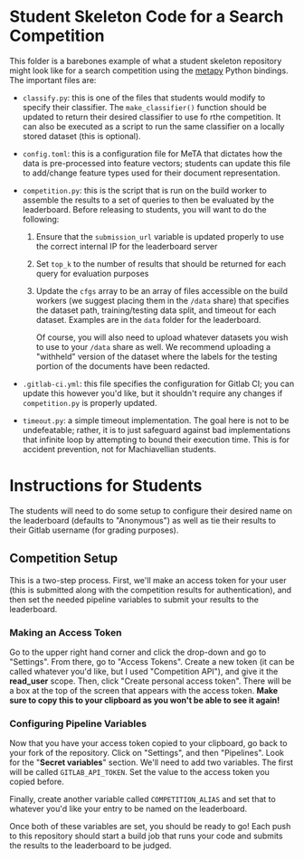 # Student Skeleton Code for a Search Competition

This folder is a barebones example of what a student skeleton repository
might look like for a search competition using the [metapy][metapy] Python
bindings. The important files are:

- `classify.py`: this is one of the files that students would modify to
   specify their classifier. The `make_classifier()` function should be
   updated to return their desired classifier to use fo rthe competition.
   It can also be executed as a script to run the same classifier on a
   locally stored dataset (this is optional).

- `config.toml`: this is a configuration file for MeTA that dictates how
   the data is pre-processed into feature vectors; students can update this
   file to add/change feature types used for their document representation.

- `competition.py`: this is the script that is run on the build worker to
   assemble the results to a set of queries to then be evaluated by the
   leaderboard. Before releasing to students, you will want to do the
   following:

   1. Ensure that the `submission_url` variable is updated properly to use
      the correct internal IP for the leaderboard server
   2. Set `top_k` to the number of results that should be returned for each
      query for evaluation purposes
   3. Update the `cfgs` array to be an array of files accessible on the
      build workers (we suggest placing them in the `/data` share) that
      specifies the dataset path, training/testing data split, and timeout
      for each dataset. Examples are in the `data` folder for the
      leaderboard.

      Of course, you will also need to upload whatever datasets you wish to
      use to your `/data` share as well. We recommend uploading a
      "withheld" version of the dataset where the labels for the testing
      portion of the documents have been redacted.

- `.gitlab-ci.yml`: this file specifies the configuration for Gitlab CI;
   you can update this however you'd like, but it shouldn't require any
   changes if `competition.py` is properly updated.

- `timeout.py`: a simple timeout implementation. The goal here is not to be
   undefeatable; rather, it is to just safeguard against bad
   implementations that infinite loop by attempting to bound their
   execution time. This is for accident prevention, not for Machiavellian
   students.

# Instructions for Students
The students will need to do some setup to configure their desired name on
the leaderboard (defaults to "Anonymous") as well as tie their results to
their Gitlab username (for grading purposes).

## Competition Setup
This is a two-step process. First, we'll make an access token for your user
(this is submitted along with the competition results for authentication),
and then set the needed pipeline variables to submit your results to the
leaderboard.

### Making an Access Token
Go to the upper right hand corner and click the drop-down and go to
"Settings". From there, go to "Access Tokens". Create a new token (it can
be called whatever you'd like, but I used "Competition API"), and give it
the **read_user** scope. Then, click "Create personal access token". There
will be a box at the top of the screen that appears with the access token.
**Make sure to copy this to your clipboard as you won't be able to see it
again!**

### Configuring Pipeline Variables
Now that you have your access token copied to your clipboard, go back to
your fork of the repository. Click on "Settings", and then "Pipelines".
Look for the "**Secret variables**" section. We'll need to add two
variables. The first will be called `GITLAB_API_TOKEN`. Set the value to
the access token you copied before.

Finally, create another variable called `COMPETITION_ALIAS` and set that to
whatever you'd like your entry to be named on the leaderboard.

Once both of these variables are set, you should be ready to go! Each push
to this repository should start a build job that runs your code and submits
the results to the leaderboard to be judged.

[metapy]: https://github.com/meta-toolkit/metapy
